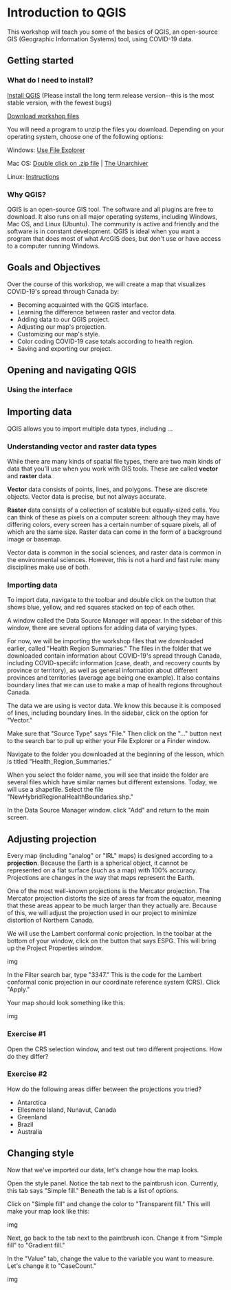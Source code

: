 # Introduction to QGIS

This workshop will teach you some of the basics of QGIS, an open-source GIS (Geographic Information Systems) tool, using COVID-19 data.

## Getting started

### What do I need to install?

[Install QGIS](https://qgis.org/en/site/forusers/download.html) (Please install the long term release version--this is the most stable version, with the fewest bugs)

[Download workshop files](https://resources-covid19canada.hub.arcgis.com/datasets/health-region-summaries)

You will need a program to unzip the files you download. Depending on your operating system, choose one of the following options:

Windows: [Use File Explorer](https://support.microsoft.com/en-us/windows/zip-and-unzip-files-f6dde0a7-0fec-8294-e1d3-703ed85e7ebc)

Mac OS: [Double click on .zip file](https://support.apple.com/guide/mac-help/zip-and-unzip-files-and-folders-on-mac-mchlp2528/mac) | [The Unarchiver](https://apps.apple.com/us/app/the-unarchiver/id425424353?mt=12)

Linux: [Instructions](https://itsfoss.com/unzip-linux/)

### Why QGIS?

QGIS is an open-source GIS tool. The software and all plugins are free to download. It also runs on all major operating systems, including Windows, Mac OS, and Linux (Ubuntu). The community is active and friendly and the software is in constant development. QGIS is ideal when you want a program that does most of what ArcGIS does, but don't use or have access to a computer running Windows.

## Goals and Objectives

Over the course of this workshop, we will create a map that visualizes COVID-19's spread through Canada by:

- Becoming acquainted with the QGIS interface.
- Learning the difference between raster and vector data.
- Adding data to our QGIS project.
- Adjusting our map's projection.
- Customizing our map's style.
- Color coding COVID-19 case totals according to health region.
- Saving and exporting our project.

## Opening and navigating QGIS

### Using the interface

## Importing data

QGIS allows you to import multiple data types, including ...

### Understanding vector and raster data types

While there are many kinds of spatial file types, there are two main kinds of data that you'll use when you work with GIS tools. These are called **vector** and **raster** data.

**Vector** data consists of points, lines, and polygons. These are discrete objects. Vector data is precise, but not always accurate.

**Raster** data consists of a collection of scalable but equally-sized cells. You can think of these as pixels on a computer screen: although they may have differing colors, every screen has a certain number of square pixels, all of which are the same size. Raster data can come in the form of a background image or basemap.

Vector data is common in the social sciences, and raster data is common in the environmental sciences. However, this is not a hard and fast rule: many disciplines make use of both.

### Importing data

To import data, navigate to the toolbar and double click on the button that shows blue, yellow, and red squares stacked on top of each other. 

A window called the Data Source Manager will appear. In the sidebar of this window, there are several options for adding data of varying types. 

For now, we will be importing the workshop files that we downloaded earlier, called "Health Region Summaries." The files in the folder that we downloaded contain information about COVID-19's spread through Canada, including COVID-speciifc information (case, death, and recovery counts by province or territory), as well as general information about different provinces and territories (average age being one example). It also contains boundary lines that we can use to make a map of health regions throughout Canada.

The data we are using is vector data. We know this because it is composed of lines, including boundary lines. In the sidebar, click on the option for "Vector." 

Make sure that "Source Type" says "File." Then click on the "..." button next to the search bar to pull up either your File Explorer or a Finder window.

Navigate to the folder you downloaded at the beginning of the lesson, which is titled "Health_Region_Summaries." 

When you select the folder name, you will see that inside the folder are several files which have similar names but different extensions. Today, we will use a shapefile. Select the file "NewHybridRegionalHealthBoundaries.shp." 

In the Data Source Manager window. click "Add" and return to the main screen.

## Adjusting projection

Every map (including "analog" or "IRL" maps) is designed according to a **projection**. Because the Earth is a spherical object, it cannot be represented on a flat surface (such as a map) with 100% accuracy. Projections are changes in the way that maps represent the Earth. 

One of the most well-known projections is the Mercator projection. The Mercator projection distorts the size of areas far from the equator, meaning that these areas appear to be much larger than they actually are. Because of this, we will adjust the projection used in our project to minimize distortion of Northern Canada.

We will use the Lambert conformal conic projection. In the toolbar at the bottom of your window, click on the button that says ESPG. This will bring up the Project Properties window.

img

In the Filter search bar, type "3347." This is the code for the Lambert conformal conic projection in our coordinate reference system (CRS). Click "Apply."

Your map should look something like this:

img

### Exercise #1

Open the CRS selection window, and test out two different projections. How do they differ?

### Exercise #2

How do the following areas differ between the projections you tried?

- Antarctica
- Ellesmere Island, Nunavut, Canada
- Greenland
- Brazil
- Australia

## Changing style

Now that we've imported our data, let's change how the map looks.

Open the style panel. Notice the tab next to the paintbrush icon. Currently, this tab says "Simple fill." Beneath the tab is a list of options. 

Click on "Simple fill" and change the color to "Transparent fill." This will make your map look like this:

img

Next, go back to the tab next to the paintbrush icon. Change it from "Simple fill" to "Gradient fill."

In the "Value" tab, change the value to the variable you want to measure. Let's change it to "CaseCount." 

img
